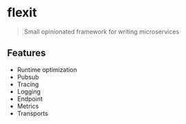 # flexit

> Small opinionated framework for writing microservices

## Features

* Runtime optimization
* Pubsub
* Tracing
* Logging
* Endpoint
* Metrics
* Transports
